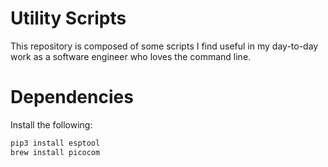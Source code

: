 # Utility Scripts

This repository is composed of some scripts I find useful in my day-to-day work as a software engineer who loves the command line.

# Dependencies

Install the following:

```zsh
pip3 install esptool
brew install picocom
```
